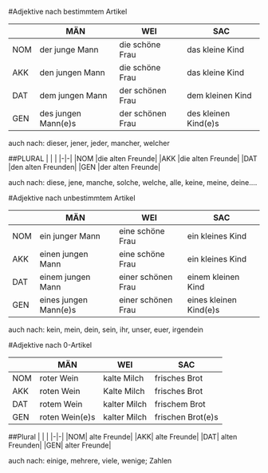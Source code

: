 
#Adjektive nach bestimmtem Artikel

||MÄN  |  WEI | SAC |
|-|-|-|-|
|NOM|der junge Mann | die schöne Frau| das kleine Kind |
|AKK|den jungen Mann |  die schöne Frau| das kleine Kind |
|DAT|dem jungen Mann | der schönen Frau| dem kleinen Kind |
|GEN|des jungen Mann(e)s | der schönen Frau| des kleinen Kind(e)s |

auch nach: dieser, jener, jeder, mancher, welcher

##PLURAL
| | |
|-|-|
|NOM |die alten Freunde|
|AKK |die alten Freunde|
|DAT |den alten Freunden|
|GEN |der alten Freunde|

auch nach: diese, jene, manche, solche, welche, alle, keine, meine, deine....


#Adjektive nach unbestimmtem Artikel

||MÄN  | WEI  | SAC |
|-|-|-|-|
|NOM|ein junger Mann | eine schöne Frau| ein kleines Kind |
|AKK|einen jungen Mann | eine schöne Frau| ein kleines Kind |
|DAT|einem jungen Mann | einer schönen Frau| einem kleinen Kind |
|GEN|eines jungen Mann(e)s | einer schönen Frau| eines kleinen Kind(e)s |

auch nach: kein, mein, dein, sein, ihr, unser, euer, irgendein


#Adjektive nach 0-Artikel

||MÄN  | WEI | SAC | 
|-|-|-|-|
|NOM|roter Wein| kalte Milch| frisches Brot|
|AKK|roten Wein| Kalte Milch| frisches Brot|
|DAT|rotem Wein| kalter Milch| frischem Brot|
|GEN|roten Wein(e)s| kalter Milch| frischen Brot(e)s|

##Plural
| | |
|-|-|
|NOM| alte Freunde|
|AKK| alte Freunde|
|DAT| alten Freunden|
|GEN| alter Freunde|


auch nach: einige, mehrere, viele, wenige; Zahlen

